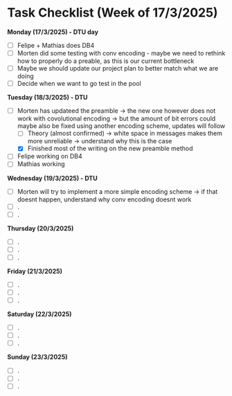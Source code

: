 # Task Checklist (Week of 17/3/2025)

**Monday (17/3/2025) - DTU day**

- [ ] Felipe + Mathias does DB4
- [ ] Morten did some testing with conv encoding - maybe we need to rethink how to properly do a preable, as this is our current bottleneck
- [ ] Maybe we should update our project plan to better match what we are doing
- [ ] Decide when we want to go test in the pool

**Tuesday (18/3/2025) - DTU**

- [ ] Morten has updateed the preamble -> the new one however does not work with covolutional encoding -> but the amount of bit errors could maybe also be fixed using another encoding scheme, updates will follow
  - [ ] Theory (almost confirmed) -> white space in messages makes them more unreliable -> understand why this is the case
  - [X] Finished most of the writing on the new preamble method
- [ ] Felipe working on DB4
- [ ] Mathias working

**Wednesday (19/3/2025) - DTU**

- [ ] Morten will try to implement a more simple encoding scheme -> if that doesnt happen, understand why conv encoding doesnt work
- [ ] .
- [ ] .

**Thursday (20/3/2025)**

- [ ] .
- [ ] .
- [ ] .

**Friday (21/3/2025)**

- [ ] .
- [ ] .
- [ ] .

**Saturday (22/3/2025)**

- [ ] .
- [ ] .
- [ ] .

**Sunday (23/3/2025)**

- [ ] .
- [ ] .
- [ ] .
